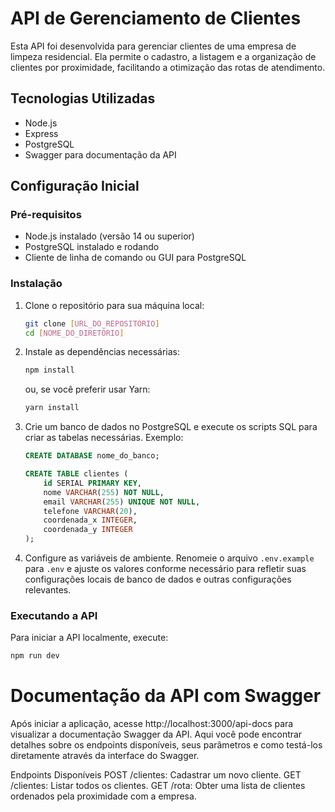 # API de Gerenciamento de Clientes

Esta API foi desenvolvida para gerenciar clientes de uma empresa de limpeza residencial. Ela permite o cadastro, a listagem e a organização de clientes por proximidade, facilitando a otimização das rotas de atendimento.

## Tecnologias Utilizadas

- Node.js
- Express
- PostgreSQL
- Swagger para documentação da API

## Configuração Inicial

### Pré-requisitos

- Node.js instalado (versão 14 ou superior)
- PostgreSQL instalado e rodando
- Cliente de linha de comando ou GUI para PostgreSQL

### Instalação

1. Clone o repositório para sua máquina local:

   ```bash
   git clone [URL_DO_REPOSITÓRIO]
   cd [NOME_DO_DIRETÓRIO]
   ```

2. Instale as dependências necessárias:

   ```bash
   npm install
   ```

   ou, se você preferir usar Yarn:

   ```bash
   yarn install
   ```

3. Crie um banco de dados no PostgreSQL e execute os scripts SQL para criar as tabelas necessárias. Exemplo:

   ```sql
   CREATE DATABASE nome_do_banco;
   ```

   ```sql
   CREATE TABLE clientes (
       id SERIAL PRIMARY KEY,
       nome VARCHAR(255) NOT NULL,
       email VARCHAR(255) UNIQUE NOT NULL,
       telefone VARCHAR(20),
       coordenada_x INTEGER,
       coordenada_y INTEGER
   );
   ```

4. Configure as variáveis de ambiente. Renomeie o arquivo `.env.example` para `.env` e ajuste os valores conforme necessário para refletir suas configurações locais de banco de dados e outras configurações relevantes.

### Executando a API

Para iniciar a API localmente, execute:

```bash
npm run dev
```

# Documentação da API com Swagger

Após iniciar a aplicação, acesse http://localhost:3000/api-docs para visualizar a documentação Swagger da API. Aqui você pode encontrar detalhes sobre os endpoints disponíveis, seus parâmetros e como testá-los diretamente através da interface do Swagger.

Endpoints Disponíveis
POST /clientes: Cadastrar um novo cliente.
GET /clientes: Listar todos os clientes.
GET /rota: Obter uma lista de clientes ordenados pela proximidade com a empresa.
